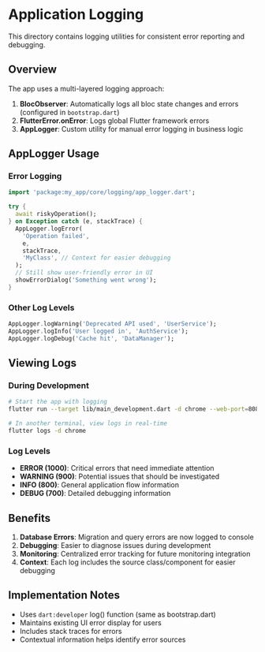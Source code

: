 # Application Logging

This directory contains logging utilities for consistent error reporting and debugging.

## Overview

The app uses a multi-layered logging approach:

1. **BlocObserver**: Automatically logs all bloc state changes and errors (configured in `bootstrap.dart`)
2. **FlutterError.onError**: Logs global Flutter framework errors
3. **AppLogger**: Custom utility for manual error logging in business logic

## AppLogger Usage

### Error Logging
```dart
import 'package:my_app/core/logging/app_logger.dart';

try {
  await riskyOperation();
} on Exception catch (e, stackTrace) {
  AppLogger.logError(
    'Operation failed',
    e,
    stackTrace,
    'MyClass', // Context for easier debugging
  );
  // Still show user-friendly error in UI
  showErrorDialog('Something went wrong');
}
```

### Other Log Levels
```dart
AppLogger.logWarning('Deprecated API used', 'UserService');
AppLogger.logInfo('User logged in', 'AuthService');
AppLogger.logDebug('Cache hit', 'DataManager');
```

## Viewing Logs

### During Development
```bash
# Start the app with logging
flutter run --target lib/main_development.dart -d chrome --web-port=8080

# In another terminal, view logs in real-time
flutter logs -d chrome
```

### Log Levels
- **ERROR (1000)**: Critical errors that need immediate attention
- **WARNING (900)**: Potential issues that should be investigated
- **INFO (800)**: General application flow information
- **DEBUG (700)**: Detailed debugging information

## Benefits

1. **Database Errors**: Migration and query errors are now logged to console
2. **Debugging**: Easier to diagnose issues during development
3. **Monitoring**: Centralized error tracking for future monitoring integration
4. **Context**: Each log includes the source class/component for easier debugging

## Implementation Notes

- Uses `dart:developer` log() function (same as bootstrap.dart)
- Maintains existing UI error display for users
- Includes stack traces for errors
- Contextual information helps identify error sources